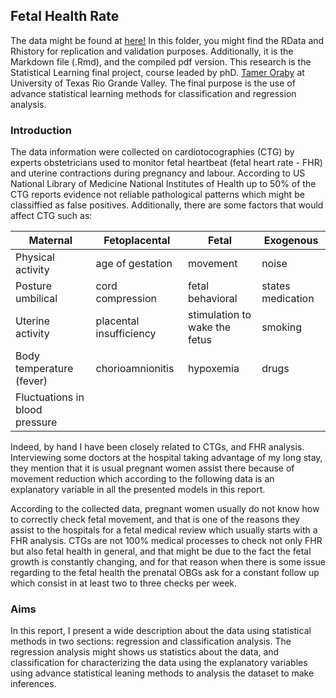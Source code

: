 ## Fetal Health Rate

The data might be found at [here!](https://archive.ics.uci.edu/ml/datasets/cardiotocography) In this folder, you might find the RData and Rhistory for replication and validation purposes. Additionally, it is the Markdown file (.Rmd), and the compiled pdf version. This research is the Statistical Learning final project, course leaded by phD. [Tamer Oraby](https://faculty.utrgv.edu/tamer.oraby/index.htm) at University of Texas Rio Grande Valley. The final purpose is the use of advance statistical learning methods for classification and regression analysis.



### Introduction


The data information were collected on cardiotocographies (CTG) by experts obstetricians used to
monitor fetal heartbeat (fetal heart rate - FHR) and uterine contractions during pregnancy and
labour. According to US National Library of Medicine National Institutes of Health up to 50% of the
CTG reports evidence not reliable pathological patterns which might be classiffied as false positives.
Additionally, there are some factors that would affect CTG such as:



| Maternal         | Fetoplacental    | Fetal    | Exogenous |
| ---------------- | -----------------| -------- | --------- |
|Physical activity | age of gestation | movement | noise     |
|Posture umbilical | cord compression | fetal behavioral | states medication|
|Uterine activity  |placental insufficiency | stimulation to wake the fetus | smoking |
|Body temperature (fever) | chorioamnionitis | hypoxemia  | drugs|
|Fluctuations in blood pressure|             |            |      |

Indeed, by hand I have been closely related to CTGs, and FHR analysis. Interviewing some doctors at 
the hospital taking advantage of my long stay, they mention that it is usual pregnant women assist 
there because of movement reduction which according to the following data is an explanatory variable 
in all the presented models in this report. 

According to the collected data, pregnant women usually do not know how to correctly check fetal 
movement, and that is one of the reasons they assist to the hospitals for a fetal medical review 
which usually starts with a FHR analysis.  CTGs are not 100% medical processes to check not only 
FHR but also fetal health in general, and that might be due to the fact the fetal growth is 
constantly changing, and for that reason when there is some issue regarding to the fetal health 
the prenatal OBGs ask for a constant follow up which consist in at least two to three checks per 
week. 


### Aims

In this report, I present a wide description about the data using statistical methods in two 
sections: regression and classification analysis. The regression analysis might shows us statistics 
about the data, and classification for characterizing the data using the explanatory variables using 
advance statistical leaning methods to analysis the dataset to make inferences.








